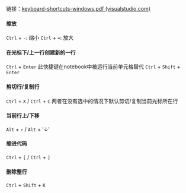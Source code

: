链接：[keyboard-shortcuts-windows.pdf (visualstudio.com)](https://code.visualstudio.com/shortcuts/keyboard-shortcuts-windows.pdf)
#### 缩放
`Ctrl` + `-`: 缩小  `Ctrl` + `=`: 放大
#### 在光标下/上一行创建新的一行
`Ctrl` + `Enter` 
此快捷键在notebook中被运行当前单元格替代
`Ctrl` + `Shift` + `Enter` 
#### 剪切行/复制行
`Ctrl` + `X` / `Ctrl` + `C`
两者在没有选中的情况下默认剪切/复制当前光标所在行
#### 当前行上/下移
`Alt` + `↑` / `Alt` + '↓'
#### 缩进代码
`Ctrl` + `[` / `Ctrl` + `]`
#### 删除整行
`Ctrl` + `Shift` + `K`


